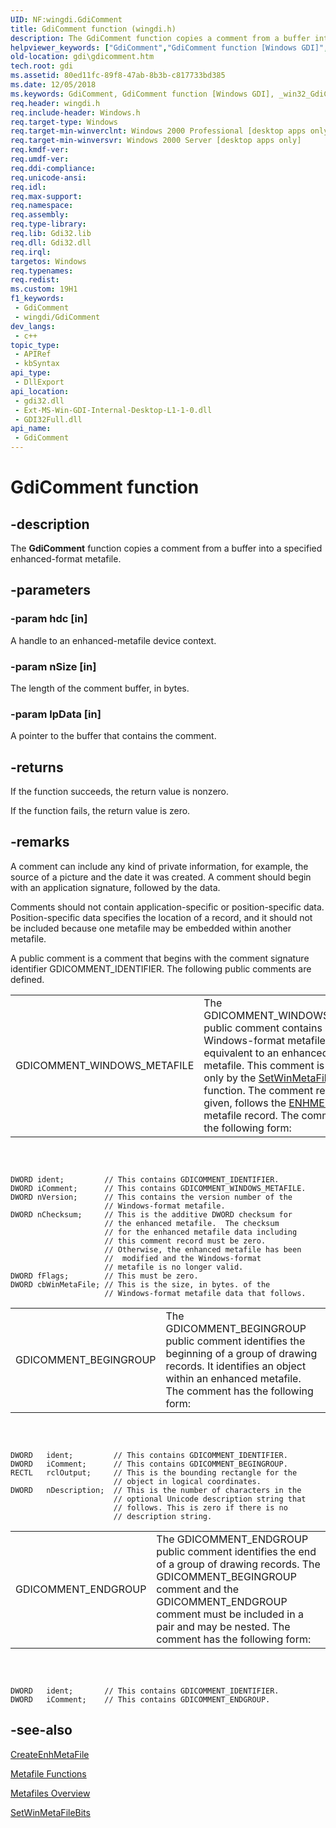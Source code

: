 ```yaml
---
UID: NF:wingdi.GdiComment
title: GdiComment function (wingdi.h)
description: The GdiComment function copies a comment from a buffer into a specified enhanced-format metafile.
helpviewer_keywords: ["GdiComment","GdiComment function [Windows GDI]","_win32_GdiComment","gdi.gdicomment","wingdi/GdiComment"]
old-location: gdi\gdicomment.htm
tech.root: gdi
ms.assetid: 80ed11fc-89f8-47ab-8b3b-c817733bd385
ms.date: 12/05/2018
ms.keywords: GdiComment, GdiComment function [Windows GDI], _win32_GdiComment, gdi.gdicomment, wingdi/GdiComment
req.header: wingdi.h
req.include-header: Windows.h
req.target-type: Windows
req.target-min-winverclnt: Windows 2000 Professional [desktop apps only]
req.target-min-winversvr: Windows 2000 Server [desktop apps only]
req.kmdf-ver: 
req.umdf-ver: 
req.ddi-compliance: 
req.unicode-ansi: 
req.idl: 
req.max-support: 
req.namespace: 
req.assembly: 
req.type-library: 
req.lib: Gdi32.lib
req.dll: Gdi32.dll
req.irql: 
targetos: Windows
req.typenames: 
req.redist: 
ms.custom: 19H1
f1_keywords:
 - GdiComment
 - wingdi/GdiComment
dev_langs:
 - c++
topic_type:
 - APIRef
 - kbSyntax
api_type:
 - DllExport
api_location:
 - gdi32.dll
 - Ext-MS-Win-GDI-Internal-Desktop-L1-1-0.dll
 - GDI32Full.dll
api_name:
 - GdiComment
---
```


# GdiComment function


## -description

The <b>GdiComment</b> function copies a comment from a buffer into a specified enhanced-format metafile.

## -parameters

### -param hdc [in]

A handle to an enhanced-metafile device context.

### -param nSize [in]

The length of the comment buffer, in bytes.

### -param lpData [in]

A pointer to the buffer that contains the comment.

## -returns

If the function succeeds, the return value is nonzero.

If the function fails, the return value is zero.

## -remarks

A comment can include any kind of private information, for example, the source of a picture and the date it was created. A comment should begin with an application signature, followed by the data.

Comments should not contain application-specific or position-specific data. Position-specific data specifies the location of a record, and it should not be included because one metafile may be embedded within another metafile.

A public comment is a comment that begins with the comment signature identifier GDICOMMENT_IDENTIFIER. The following public comments are defined.

<table>
<tr>
<td>GDICOMMENT_WINDOWS_METAFILE</td>
<td>The GDICOMMENT_WINDOWS_METAFILE public comment contains a Windows-format metafile that is equivalent to an enhanced-format metafile. This comment is written only by the <a href="/windows/desktop/api/wingdi/nf-wingdi-setwinmetafilebits">SetWinMetaFileBits</a> function. The comment record, if given, follows the <a href="/windows/desktop/api/wingdi/ns-wingdi-enhmetaheader">ENHMETAHEADER</a> metafile record. The comment has the following form:</td>
</tr>
</table>
 

<pre class="syntax" xml:space="preserve"><code>
DWORD ident;         // This contains GDICOMMENT_IDENTIFIER.  
DWORD iComment;      // This contains GDICOMMENT_WINDOWS_METAFILE.  
DWORD nVersion;      // This contains the version number of the  
                     // Windows-format metafile.  
DWORD nChecksum;     // This is the additive DWORD checksum for  
                     // the enhanced metafile.  The checksum  
                     // for the enhanced metafile data including  
                     // this comment record must be zero.  
                     // Otherwise, the enhanced metafile has been  
                     //  modified and the Windows-format  
                     // metafile is no longer valid.  
DWORD fFlags;        // This must be zero.  
DWORD cbWinMetaFile; // This is the size, in bytes. of the  
                     // Windows-format metafile data that follows.  
</code></pre>
<table>
<tr>
<td>GDICOMMENT_BEGINGROUP</td>
<td>The GDICOMMENT_BEGINGROUP public comment identifies the beginning of a group of drawing records. It identifies an object within an enhanced metafile. The comment has the following form:</td>
</tr>
</table>
 

<pre class="syntax" xml:space="preserve"><code>
DWORD   ident;         // This contains GDICOMMENT_IDENTIFIER.  
DWORD   iComment;      // This contains GDICOMMENT_BEGINGROUP.  
RECTL   rclOutput;     // This is the bounding rectangle for the  
                       // object in logical coordinates.  
DWORD   nDescription;  // This is the number of characters in the  
                       // optional Unicode description string that  
                       // follows. This is zero if there is no  
                       // description string.  
</code></pre>
<table>
<tr>
<td>GDICOMMENT_ENDGROUP</td>
<td>The GDICOMMENT_ENDGROUP public comment identifies the end of a group of drawing records. The GDICOMMENT_BEGINGROUP comment and the GDICOMMENT_ENDGROUP comment must be included in a pair and may be nested. The comment has the following form:</td>
</tr>
</table>
 

<pre class="syntax" xml:space="preserve"><code>
DWORD   ident;       // This contains GDICOMMENT_IDENTIFIER.  
DWORD   iComment;    // This contains GDICOMMENT_ENDGROUP.  
</code></pre>

## -see-also

<a href="/windows/desktop/api/wingdi/nf-wingdi-createenhmetafilea">CreateEnhMetaFile</a>



<a href="/windows/desktop/gdi/metafile-functions">Metafile Functions</a>



<a href="/windows/desktop/gdi/metafiles">Metafiles Overview</a>



<a href="/windows/desktop/api/wingdi/nf-wingdi-setwinmetafilebits">SetWinMetaFileBits</a>
